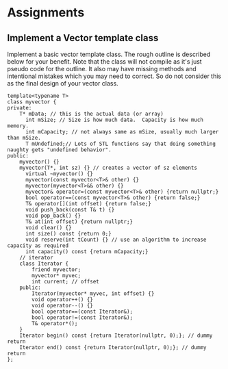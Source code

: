 # Assignments

## Implement a Vector template class

Implement a basic vector template class. The rough outline is described below for your benefit. 
Note that the class will not compile as it's just pseudo code for the outline.
It also may have missing methods and intentional mistakes which you may need to correct.
So do not consider this as the final design of your vector class.

```
template<typename T>
class myvector {
private:
    T* mData; // this is the actual data (or array)
	  int mSize; // Size is how much data.  Capacity is how much memory.
	  int mCapacity; // not always same as mSize, usually much larger than mSize.
	  T mUndefined;// Lots of STL functions say that doing something naughty gets "undefined behavior".
public:
    myvector() {}
    myvector(T*, int sz) {} // creates a vector of sz elements
	  virtual ~myvector() {}
	  myvector(const myvector<T>& other) {}
	  myvector(myvector<T>&& other) {}
	  myvector& operator=(const myvector<T>& other) {return nullptr;}
	  bool operator==(const myvector<T>& other) {return false;}
	  T& operator[](int offset) {return false;}
	  void push_back(const T& t) {}
	  void pop_back() {}
	  T& at(int offset) {return nullptr;}
	  void clear() {}
	  int size() const {return 0;}
	  void reserve(int tCount) {} // use an algorithm to increase capacity as required
	  int capacity() const {return mCapacity;}
    // iterator
    class Iterator {
        friend myvector;
        myvector* myvec;
        int current; // offset 
    public:
        Iterator(myvector* myvec, int offset) {}
        void operator++() {}
        void operator--() {}
        bool operator==(const Iterator&);
        bool operator!=(const Iterator&);
        T& operator*();
    }
    Iterator begin() const {return Iterator(nullptr, 0);}; // dummy return
    Iterator end() const {return Iterator(nullptr, 0);}; // dummy return
};
```
